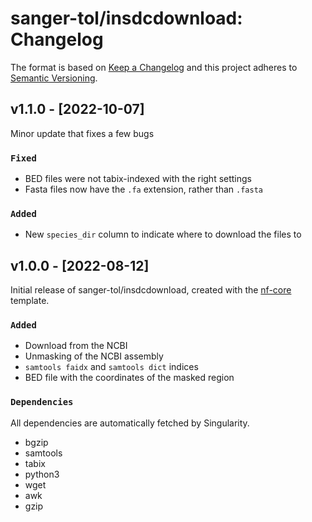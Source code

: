# sanger-tol/insdcdownload: Changelog

The format is based on [Keep a Changelog](https://keepachangelog.com/en/1.0.0/)
and this project adheres to [Semantic Versioning](https://semver.org/spec/v2.0.0.html).

## v1.1.0 - [2022-10-07]

Minor update that fixes a few bugs

### `Fixed`

- BED files were not tabix-indexed with the right settings
- Fasta files now have the `.fa` extension, rather than `.fasta`

### `Added`

- New `species_dir` column to indicate where to download the files to

## v1.0.0 - [2022-08-12]

Initial release of sanger-tol/insdcdownload, created with the [nf-core](https://nf-co.re/) template.

### `Added`

- Download from the NCBI
- Unmasking of the NCBI assembly
- `samtools faidx` and `samtools dict` indices
- BED file with the coordinates of the masked region

### `Dependencies`

All dependencies are automatically fetched by Singularity.

- bgzip
- samtools
- tabix
- python3
- wget
- awk
- gzip
